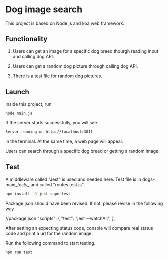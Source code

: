 #  Dog image search

This project is based on Node.js and koa web framework.

## Functionality

1. Users can get an image for a specific dog breed thourgh reading input and calling dog API.

2. Users can get a random dog picture through calling dog API.

3. There is a test file for random dog pictures.

## Launch

Inside this project, run

```sh
node main.js
```

If the server starts successfully, you will see

```sh
Server running on http://localhost:3011
```

in the terminal. At the same time, a web page will appear.

Users can search through a specific dog breed or getting a random image.

## Test

A middleware called "Jest" is used and needed here. Test file is in dogs-main\__tests__ and called "routes.test.js".

```sh
npm install -D jest supertest
```

Package.json should have been revised. If not, please revise in the following way.

//package.json
"scripts": {
 "test": "jest --watchAll",
},

After setting an expecting status code, console will compare real status code and print a url for the random image. 

Run the following command to start testing.

```sh
npm run test
```